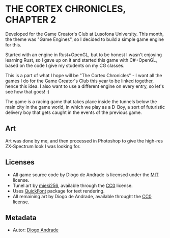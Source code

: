 # THE CORTEX CHRONICLES, CHAPTER 2

Developed for the Game Creator's Club at Lusofona University.
This month, the theme was "Game Engines", so I decided to build a simple game engine for this.

Started with an engine in Rust+OpenGL, but to be honest I wasn't enjoying learning Rust, so I gave up on it and started this game with C#+OpenGL, based on the code I give my students on my CG classes.

This is a part of what I hope will be "The Cortex Chronicles" - I want all the games I do for the Game Creator's Club this year to be linked together, hence this idea.
I also want to use a different engine on every entry, so let's see how that goes! :)

The game is a racing game that takes place inside the tunnels below the main city in the game world, in which we play as a D-Boy, a sort of futuristic delivery boy that gets caught in the events of the previous game.

## Art

Art was done by me, and then processed in Photoshop to give the high-res ZX-Spectrum look I was looking for.

## Licenses

* All game source code by Diogo de Andrade is licensed under the [MIT] license.
* Tunel art by [mieki256], available through the [CC0] license.
* Uses [QuickFont] package for text rendering.
* All remaining art by Diogo de Andrade, available throught the [CC0] license.
 

## Metadata

* Autor: [Diogo Andrade]

[Diogo Andrade]:https://github.com/DiogoDeAndrade
[Midjourney]:https://www.midjourney.com/home/
[CC0]:https://creativecommons.org/publicdomain/zero/1.0/
[CC-BY 3.0]:https://creativecommons.org/licenses/by/3.0/
[mieki256]:https://opengameart.org/users/mieki256
[QuickFont]:https://github.com/opcon/QuickFont
[MIT]:LICENSE
